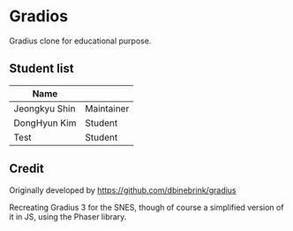 # Gradios

Gradius clone for educational purpose.

## Student list

| Name         |            |
|--------------|------------|
| Jeongkyu Shin| Maintainer |
| DongHyun Kim | Student |
| Test         | Student    |


## Credit

Originally developed by https://github.com/dbinebrink/gradius

Recreating Gradius 3 for the SNES, though of course a simplified version of it in JS, using the Phaser library.


